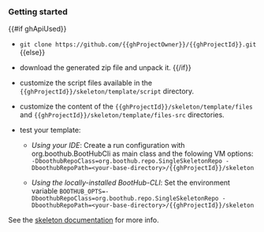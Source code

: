 ### Getting started

{{#if ghApiUsed}}
- `git clone https://github.com/{{ghProjectOwner}}/{{ghProjectId}}.git`
{{else}}
- download the generated zip file and unpack it.
{{/if}}

- customize the script files available in the `{{ghProjectId}}/skeleton/template/script` directory.
- customize the content of the `{{ghProjectId}}/skeleton/template/files` and `{{ghProjectId}}/skeleton/template/files-src` directories.
- test your template:
  - _Using your IDE_:
Create a run configuration with org.boothub.BootHubCli as main class and the folowing VM options:
`-DboothubRepoClass=org.boothub.repo.SingleSkeletonRepo -DboothubRepoPath=<your-base-directory>/{{ghProjectId}}/skeleton`

  - _Using the locally-installed BootHub-CLI_:
Set the environment variable `BOOTHUB_OPTS=-DboothubRepoClass=org.boothub.repo.SingleSkeletonRepo -DboothubRepoPath=<your-base-directory>/{{ghProjectId}}/skeleton`

See the [skeleton documentation](http://meta-template.boothub.org) for more info.
